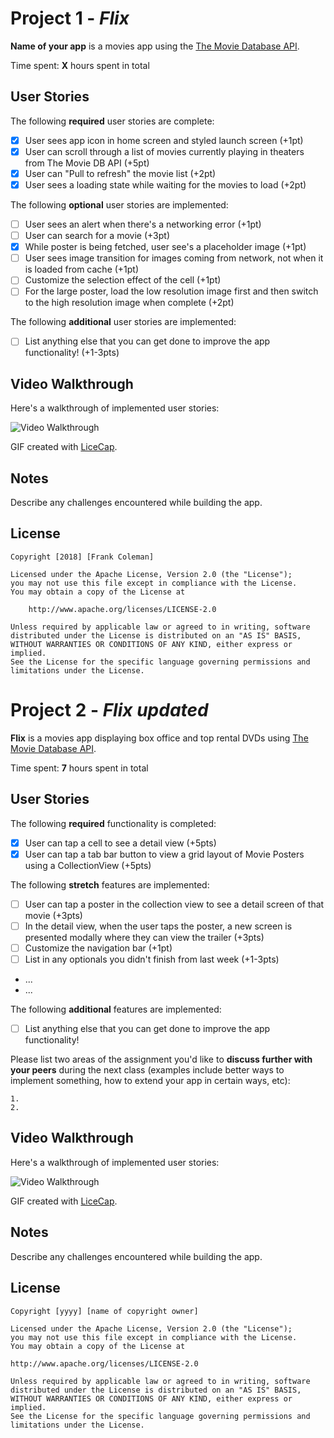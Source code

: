# Project 1 - *Flix*

**Name of your app** is a movies app using the [The Movie Database API](http://docs.themoviedb.apiary.io/#).

Time spent: **X** hours spent in total

## User Stories

The following **required** user stories are complete:

- [x] User sees app icon in home screen and styled launch screen (+1pt)
- [x] User can scroll through a list of movies currently playing in theaters from The Movie DB API (+5pt)
- [x] User can "Pull to refresh" the movie list (+2pt)
- [x] User sees a loading state while waiting for the movies to load (+2pt)

The following **optional** user stories are implemented:

- [ ] User sees an alert when there's a networking error (+1pt)
- [ ] User can search for a movie (+3pt)
- [x] While poster is being fetched, user see's a placeholder image (+1pt)
- [ ] User sees image transition for images coming from network, not when it is loaded from cache (+1pt)
- [ ] Customize the selection effect of the cell (+1pt)
- [ ] For the large poster, load the low resolution image first and then switch to the high resolution image when complete (+2pt)

The following **additional** user stories are implemented:

- [ ] List anything else that you can get done to improve the app functionality! (+1-3pts)


## Video Walkthrough

Here's a walkthrough of implemented user stories:

<img src='https://i.imgur.com/GNnJxCV.gif' title='Video Walkthrough' width='' alt='Video Walkthrough' />

GIF created with [LiceCap](http://www.cockos.com/licecap/).

## Notes

Describe any challenges encountered while building the app.

## License

    Copyright [2018] [Frank Coleman]

    Licensed under the Apache License, Version 2.0 (the "License");
    you may not use this file except in compliance with the License.
    You may obtain a copy of the License at

        http://www.apache.org/licenses/LICENSE-2.0

    Unless required by applicable law or agreed to in writing, software
    distributed under the License is distributed on an "AS IS" BASIS,
    WITHOUT WARRANTIES OR CONDITIONS OF ANY KIND, either express or implied.
    See the License for the specific language governing permissions and
    limitations under the License.
    
    
# Project 2 - *Flix updated*
    
 **Flix** is a movies app displaying box office and top rental DVDs using [The Movie Database API](http://docs.themoviedb.apiary.io/#).
    
 Time spent: **7** hours spent in total
    
## User Stories
    
The following **required** functionality is completed:
    
 - [x] User can tap a cell to see a detail view (+5pts)
 - [x] User can tap a tab bar button to view a grid layout of Movie Posters using a CollectionView (+5pts)
    
 The following **stretch** features are implemented:
    
 - [ ] User can tap a poster in the collection view to see a detail screen of that movie (+3pts)
 - [ ] In the detail view, when the user taps the poster, a new screen is presented modally where they can view the trailer (+3pts)
 - [ ] Customize the navigation bar (+1pt)
 - [ ] List in any optionals you didn't finish from last week (+1-3pts)
 - ...
 - ...
    
 The following **additional** features are implemented:
    
 - [ ] List anything else that you can get done to improve the app functionality!
    
Please list two areas of the assignment you'd like to **discuss further with your peers** during the next class (examples include better ways to implement something, how to extend your app in certain ways, etc):
    
    1.
    2.
    
## Video Walkthrough
    
 Here's a walkthrough of implemented user stories:
    
 <img src='https://i.imgur.com/OgTzSKF.gif' title='Video Walkthrough' width='' alt='Video Walkthrough' />
    
 GIF created with [LiceCap](http://www.cockos.com/licecap/).
    
 ## Notes
    
 Describe any challenges encountered while building the app.
    
## License
    
    Copyright [yyyy] [name of copyright owner]
    
    Licensed under the Apache License, Version 2.0 (the "License");
    you may not use this file except in compliance with the License.
    You may obtain a copy of the License at
    
    http://www.apache.org/licenses/LICENSE-2.0
    
    Unless required by applicable law or agreed to in writing, software
    distributed under the License is distributed on an "AS IS" BASIS,
    WITHOUT WARRANTIES OR CONDITIONS OF ANY KIND, either express or implied.
    See the License for the specific language governing permissions and
    limitations under the License.
